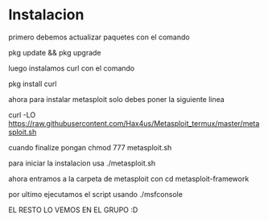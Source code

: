 # Instalacion

primero debemos actualizar paquetes con el comando 

pkg update && pkg upgrade

luego instalamos curl con el comando

pkg install curl

ahora para instalar metasploit solo debes poner la siguiente linea

curl -LO https://raw.githubusercontent.com/Hax4us/Metasploit_termux/master/metasploit.sh

cuando finalize pongan 
chmod 777 metasploit.sh

para iniciar la instalacion usa
./metasploit.sh

ahora entramos a la carpeta de metasploit con 
cd metasploit-framework

por ultimo ejecutamos el script usando 
./msfconsole

EL RESTO LO VEMOS EN EL GRUPO :D
